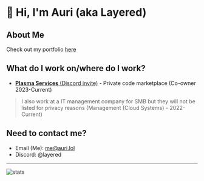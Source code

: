 # 👋 Hi, I'm Auri (aka Layered)

## About Me
Check out my portfolio [here](https://auri.lol)

## What do I work on/where do I work?
-  [**Plasma Services** (Discord invite)](https://discord.gg/BMTCAU2vza) - Private code marketplace (Co-owner 2023-Current)
> I also work at a IT management company for SMB but they will not be listed for privacy reasons (Management (Cloud Systems) - 2022-Current)

## Need to contact me?

- Email (Me): [me@auri.lol](mailto:me@auri.lol)
- Discord: @layered
- ---

![stats](https://github-readme-stats.vercel.app/api?username=imlayered&show_icons=true)

